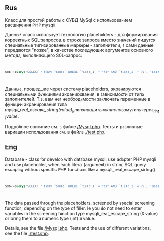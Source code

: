 Rus
---

Класс для простой работы с СУБД MySql с использованием расширения PHP mysqli.

Данный класс использует технологию placeholders - для формирования корректных SQL-запросов, в строке запроса вместо значений пишутся специальные типизированные маркеры - заполнители, а сами данные передаются "позже", в качестве последующих аргументов основного метода, выполняющего SQL-запрос:
<code>
```sql
$db->query('SELECT * FROM `table` WHERE `field_1` = "?s" AND `field_2` = ?i', 'вася', 30);
```
</code>

Данные, прошедшие через систему placeholders, экранируются специальными функциями экранирования, в зависимости от типа заполнителей. Т.е. вам нет необходимости заключать переменные в функции экранирования типа _mysqli_real_escape_string($value)_ или приводить их к числовому типу через _(int)$value_.

Подробное описание см. в файле <a href="https://github.com/Vasiliy-Makogon/Database/blob/master/Mysql.php">/Mysql.php</a>.
Тесты и различные вариации использования см. в файле <a href="https://github.com/Vasiliy-Makogon/Database/blob/master/samples.php">./test.php</a>.

Eng
---

Database - class for develop with database mysql, use adapter PHP mysqli and use placeholder, when each literal (argument) in string SQL query escaping without specific PHP functions like a mysqli_real_escape_string(). 
<code>
```sql
$db->query('SELECT * FROM `table` WHERE `field_1` = "?s" AND `field_2` = ?i', 'Basiel', 30);
```
</code>

The data passed through the placeholders, screened by special screening function, depending on the type of filler. Ie you do not need to enter variables in the screening function type mysqli_real_escape_string ($ value) or bring them to a numeric type (int) $ value.

Details, see the file <a href="https://github.com/Vasiliy-Makogon/Database/blob/master/Mysql.php">/Mysql.php</a>. Tests and the use of different variations, see the file <a href="https://github.com/Vasiliy-Makogon/Database/blob/master/samples.php">./test.php</a>.

